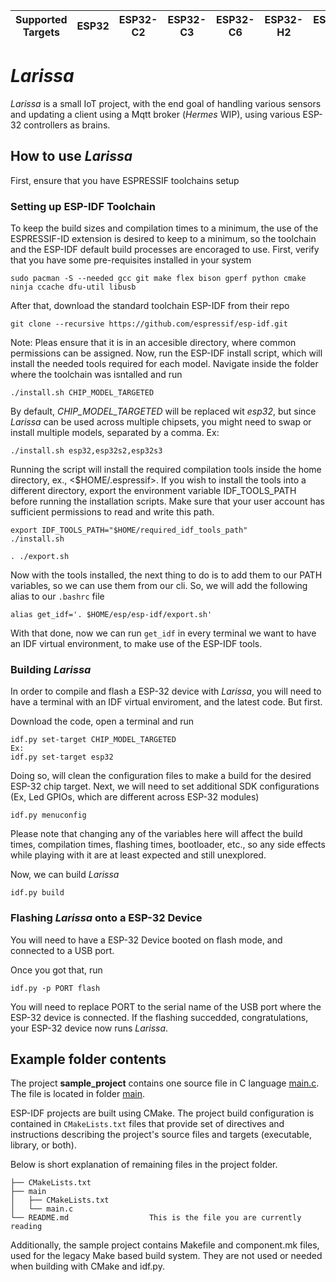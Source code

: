 | Supported Targets | ESP32 | ESP32-C2 | ESP32-C3 | ESP32-C6 | ESP32-H2 | ESP32-P4 | ESP32-S2 | ESP32-S3 |
| ----------------- | ----- | -------- | -------- | -------- | -------- | -------- | -------- | -------- |

# _Larissa_

_Larissa_ is a small IoT project, with the end goal of handling various sensors and updating a client using a Mqtt broker (_Hermes_ WIP), using various ESP-32 controllers as brains. 

## How to use _Larissa_
First, ensure that you have ESPRESSIF toolchains setup

### Setting up ESP-IDF Toolchain

To keep the build sizes and compilation times to a minimum, the use of the ESPRESSIF-ID extension is desired to keep to a minimum, so the toolchain and the ESP-IDF default build processes are encoraged to use.
First, verify that you have some pre-requisites installed in your system

```
sudo pacman -S --needed gcc git make flex bison gperf python cmake ninja ccache dfu-util libusb
```
After that, download the standard toolchain ESP-IDF from their repo

```
git clone --recursive https://github.com/espressif/esp-idf.git
```
Note: Pleas ensure that it is in an accesible directory, where common permissions can be assigned.
Now, run the ESP-IDF install script, which will install the needed tools required for each model. Navigate inside the folder where the toolchain was isntalled and run

```
./install.sh CHIP_MODEL_TARGETED
```
By default, _CHIP_MODEL_TARGETED_ will be replaced wit _esp32_, but since _Larissa_ can be used across multiple chipsets, you might need to swap or install multiple models, separated by a comma. Ex:

```
./install.sh esp32,esp32s2,esp32s3
```
Running the script will install the required compilation tools inside the home directory, ex., <$HOME/.espressif>. If you wish to install the tools into a different directory, export the environment variable IDF_TOOLS_PATH before running the installation scripts. Make sure that your user account has sufficient permissions to read and write this path.

```
export IDF_TOOLS_PATH="$HOME/required_idf_tools_path"
./install.sh

. ./export.sh
```
Now with the tools installed,  the next thing to do is to add them to our PATH variables, so we can use them from our cli. So, we will add the following alias to our `.bashrc` file

```
alias get_idf='. $HOME/esp/esp-idf/export.sh'
```
With that done, now we can run `get_idf` in every terminal we want to have an IDF virtual environment, to make use of the ESP-IDF tools.  

### Building _Larissa_ 

In order to compile and flash a ESP-32 device with _Larissa_, you will need to have a terminal with an IDF virtual enviroment, and the latest code. But first.

Download the code, open a terminal and run
```
idf.py set-target CHIP_MODEL_TARGETED
Ex:
idf.py set-target esp32
```
Doing so, will clean the configuration files to make a build for the desired ESP-32 chip target. Next, we will need to set additional SDK configurations (Ex, Led GPIOs, which are different across ESP-32 modules)

```
idf.py menuconfig
```

Please note that changing any of the variables here will affect the build times, compilation times, flashing times, bootloader, etc., so any side effects while playing with it are at least expected and still unexplored. 

Now, we can build _Larissa_


```
idf.py build
```

### Flashing _Larissa_ onto a ESP-32 Device
You will need to have a ESP-32 Device booted on flash mode, and connected to a USB port. 

Once you got that, run
```
idf.py -p PORT flash
```
You will need to replace PORT to the serial name of the USB port where the ESP-32 device is connected.
If the flashing succedded, congratulations, your ESP-32 device now runs _Larissa_. 


## Example folder contents

The project **sample_project** contains one source file in C language [main.c](main/main.c). The file is located in folder [main](main).

ESP-IDF projects are built using CMake. The project build configuration is contained in `CMakeLists.txt`
files that provide set of directives and instructions describing the project's source files and targets
(executable, library, or both). 

Below is short explanation of remaining files in the project folder.

```
├── CMakeLists.txt
├── main
│   ├── CMakeLists.txt
│   └── main.c
└── README.md                  This is the file you are currently reading
```
Additionally, the sample project contains Makefile and component.mk files, used for the legacy Make based build system. 
They are not used or needed when building with CMake and idf.py.

